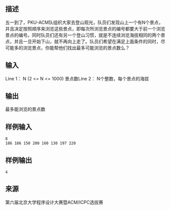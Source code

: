 ## 描述


五一到了，PKU-ACM队组织大家去登山观光，队员们发现山上一个有N个景点，并且决定按照顺序来浏览这些景点，即每次所浏览景点的编号都要大于前一个浏览景点的编号。同时队员们还有另一个登山习惯，就是不连续浏览海拔相同的两个景点，并且一旦开始下山，就不再向上走了。队员们希望在满足上面条件的同时，尽可能多的浏览景点，你能帮他们找出最多可能浏览的景点数么？

## 输入


Line 1： N (2 <= N <= 1000) 景点数Line 2： N个整数，每个景点的海拔

## 输出


最多能浏览的景点数

## 样例输入


```
8
186 186 150 200 160 130 197 220
```


## 样例输出


```
4
```


## 来源


第六届北京大学程序设计大赛暨ACM/ICPC选拔赛

